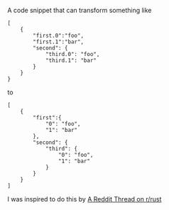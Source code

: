 A code snippet that can transform something like
```
[
    {
        "first.0":"foo",
        "first.1":"bar",
        "second": {
            "third.0": "foo",
            "third.1": "bar"
        }
    }
}
```

to

```
[
    {
        "first":{
            "0": "foo",
            "1": "bar"
        },
        "second": {
            "third": {
                "0": "foo",
                "1": "bar"
            }
        }
    }
]
```

I was inspired to do this by [A Reddit Thread on r/rust](https://www.reddit.com/r/rust/comments/yck5pq/help_optimize_painfully_slow_rust_code_ported/)